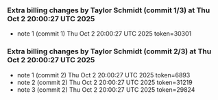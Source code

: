 
### Extra billing changes by Taylor Schmidt (commit 1/3) at Thu Oct  2 20:00:27 UTC 2025
* note 1 (commit 1) Thu Oct  2 20:00:27 UTC 2025 token=30301

### Extra billing changes by Taylor Schmidt (commit 2/3) at Thu Oct  2 20:00:27 UTC 2025
* note 1 (commit 2) Thu Oct  2 20:00:27 UTC 2025 token=6893
* note 2 (commit 2) Thu Oct  2 20:00:27 UTC 2025 token=31219
* note 3 (commit 2) Thu Oct  2 20:00:27 UTC 2025 token=29824
